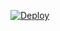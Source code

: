 [![Deploy](https://www.herokucdn.com/deploy/button.png)](https://dashboard.heroku.com/new?template=https://github.com/meifatang/xxx)
